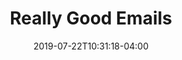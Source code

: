 ---
templateKey: link-post
path: /links/2019-07-22-really-good-emails
title: >-
    Really Good Emails
summary: >-
    The web’s best, and most attractive, curated collection of over 4206 emails, showing off both design and code. Check out ecommerce, fashion, retention, or brands like Pinterest, Apple, Postmates, and Invision 
date: 2019-07-22T10:31:18-04:00
url: https://reallygoodemails.com/
image: .
imageAlt: >-
    
tags:
  - Email
  - Development
  - Design
---